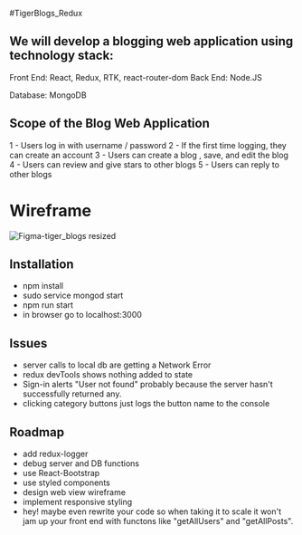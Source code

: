 #TigerBlogs_Redux

## We will develop a blogging web application using technology stack:

Front End:
React, Redux, RTK, react-router-dom
Back End:
Node.JS

Database: MongoDB

## Scope of the Blog Web Application

1 - Users log in with username / password
2 - If the first time logging, they can create an account
3 - Users can create a blog , save, and edit the blog
4 - Users can review and give stars to other blogs
5 - Users can reply to other blogs

# Wireframe

![Figma-tiger_blogs resized](https://user-images.githubusercontent.com/41316262/236028423-e34406b6-cdda-48b6-b67e-5f731007786f.png)

## Installation

- npm install
- sudo service mongod start
- npm run start
- in browser go to localhost:3000

## Issues

- server calls to local db are getting a Network Error
- redux devTools shows nothing added to state
- Sign-in alerts "User not found" probably because the server hasn't successfully returned any.
- clicking category buttons just logs the button name to the console

## Roadmap

- add redux-logger
- debug server and DB functions
- use React-Bootstrap
- use styled components
- design web view wireframe
- implement responsive styling
- hey! maybe even rewrite your code so when taking it to scale it won't jam up your front end with functons like "getAllUsers" and "getAllPosts".
